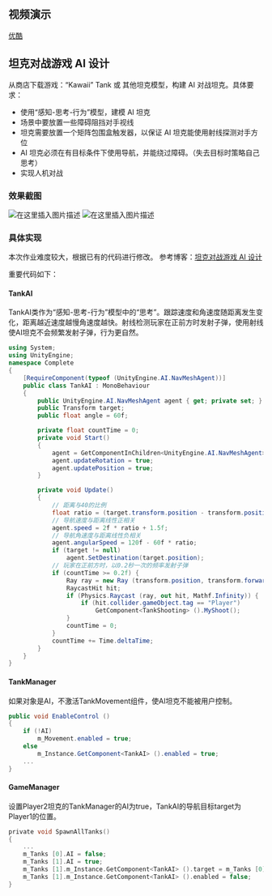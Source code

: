 ﻿## 视频演示
[优酷](https://v.youku.com/v_show/id_XNDQ5NTY2ODUyMA==.html?spm=a2h3j.8428770.3416059.1)


## 坦克对战游戏 AI 设计

从商店下载游戏：“Kawaii” Tank 或 其他坦克模型，构建 AI 对战坦克。具体要求：
- 使用“感知-思考-行为”模型，建模 AI 坦克
- 场景中要放置一些障碍阻挡对手视线
- 坦克需要放置一个矩阵包围盒触发器，以保证 AI 坦克能使用射线探测对手方位
- AI 坦克必须在有目标条件下使用导航，并能绕过障碍。（失去目标时策略自己思考）
- 实现人机对战

### 效果截图
![在这里插入图片描述](https://img-blog.csdnimg.cn/20200105224241322.png?x-oss-process=image/watermark,type_ZmFuZ3poZW5naGVpdGk,shadow_10,text_aHR0cHM6Ly9ibG9nLmNzZG4ubmV0L2xpYW5neWxpbmcz,size_16,color_FFFFFF,t_70)
![在这里插入图片描述](https://img-blog.csdnimg.cn/20200105224350665.png?x-oss-process=image/watermark,type_ZmFuZ3poZW5naGVpdGk,shadow_10,text_aHR0cHM6Ly9ibG9nLmNzZG4ubmV0L2xpYW5neWxpbmcz,size_16,color_FFFFFF,t_70)
### 具体实现
本次作业难度较大，根据已有的代码进行修改。
参考博客：[坦克对战游戏 AI 设计](https://blog.csdn.net/Z_J_Q_/article/details/80732809)

重要代码如下：
#### TankAI
TankAI类作为“感知-思考-行为”模型中的“思考”。跟踪速度和角速度随距离发生变化，距离越近速度越慢角速度越快。射线检测玩家在正前方时发射子弹，使用射线使AI坦克不会频繁发射子弹，行为更自然。
```c#
using System;
using UnityEngine;
namespace Complete
{
    [RequireComponent(typeof (UnityEngine.AI.NavMeshAgent))]
    public class TankAI : MonoBehaviour
    {
        public UnityEngine.AI.NavMeshAgent agent { get; private set; }
        public Transform target;
        public float angle = 60f;

        private float countTime = 0;
        private void Start()
        {
            agent = GetComponentInChildren<UnityEngine.AI.NavMeshAgent>();
            agent.updateRotation = true;
            agent.updatePosition = true;
        }

        private void Update()
        {
            // 距离与40的比例
            float ratio = (target.transform.position - transform.position).magnitude / 40;
            // 导航速度与距离线性正相关
            agent.speed = 2f * ratio + 1.5f;
            // 导航角速度与距离线性负相关
            agent.angularSpeed = 120f - 60f * ratio;
            if (target != null)
                agent.SetDestination(target.position);
            // 玩家在正前方时，以0.2秒一次的频率发射子弹
            if (countTime >= 0.2f) {
                Ray ray = new Ray (transform.position, transform.forward);
                RaycastHit hit;  
                if (Physics.Raycast (ray, out hit, Mathf.Infinity)) { 
                    if (hit.collider.gameObject.tag == "Player")
                        GetComponent<TankShooting> ().MyShoot();
                }
                countTime = 0;
            }
            countTime += Time.deltaTime;
        }
    }
}
```
#### TankManager
如果对象是AI，不激活TankMovement组件，使AI坦克不能被用户控制。
```c#
public void EnableControl ()
{
    if (!AI)
        m_Movement.enabled = true;
    else
        m_Instance.GetComponent<TankAI> ().enabled = true;
    ...
}
```
#### GameManager
设置Player2坦克的TankManager的AI为true，TankAI的导航目标target为Player1的位置。

```c
private void SpawnAllTanks()
{
    ...
    m_Tanks [0].AI = false;
    m_Tanks [1].AI = true;
    m_Tanks [1].m_Instance.GetComponent<TankAI> ().target = m_Tanks [0].m_Instance.transform;
    m_Tanks [1].m_Instance.GetComponent<TankAI> ().enabled = false;
}
```

